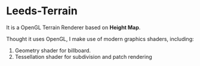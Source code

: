 # Leeds-Terrain

It is a OpenGL Terrain Renderer based on **Height Map**.

Thought it uses OpenGL, I make use of modern graphics shaders, including:

1. Geometry shader for billboard.
2. Tessellation shader for subdivision and patch rendering